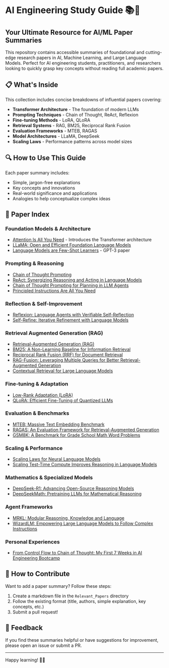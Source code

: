 # AI Engineering Study Guide 📚🤖

## Your Ultimate Resource for AI/ML Paper Summaries

This repository contains accessible summaries of foundational and cutting-edge research papers in AI, Machine Learning, and Large Language Models. Perfect for AI engineering students, practitioners, and researchers looking to quickly grasp key concepts without reading full academic papers.

## 📋 What's Inside

This collection includes concise breakdowns of influential papers covering:

- **Transformer Architecture** - The foundation of modern LLMs
- **Prompting Techniques** - Chain of Thought, ReAct, Reflexion
- **Fine-tuning Methods** - LoRA, QLoRA
- **Retrieval Systems** - RAG, BM25, Reciprocal Rank Fusion
- **Evaluation Frameworks** - MTEB, RAGAS
- **Model Architectures** - LLaMA, DeepSeek
- **Scaling Laws** - Performance patterns across model sizes

## 🔍 How to Use This Guide

Each paper summary includes:
- Simple, jargon-free explanations
- Key concepts and innovations
- Real-world significance and applications
- Analogies to help conceptualize complex ideas

## 📑 Paper Index

### Foundation Models & Architecture
- [Attention Is All You Need](./Relevant_Papers/Attention_Is_All_You_Need.md) - Introduces the Transformer architecture
- [LLaMA: Open and Efficient Foundation Language Models](./Relevant_Papers/LLaMA_Open_and_Efficient_Foundation_Language_Models.md)
- [Language Models are Few-Shot Learners](./Relevant_Papers/Language_Models_are_Few-Shot_Learners.md) - GPT-3 paper

### Prompting & Reasoning
- [Chain of Thought Prompting](./Relevant_Papers/Chain_of_Thought_Prompting.md)
- [ReAct: Synergizing Reasoning and Acting in Language Models](./Relevant_Papers/ReAct_Synergizing_Reasoning_and_Acting_in_Language_Models.md)
- [Chain of Thought Prompting for Planning in LLM Agents](./Relevant_Papers/Chain_of_Thought_Prompting_for_Planning_in_LLM_Agents.md)
- [Principled Instructions Are All You Need](./Relevant_Papers/Principled_Instructions_Are_All_You_Need.md)

### Reflection & Self-Improvement
- [Reflexion: Language Agents with Verifiable Self-Reflection](./Relevant_Papers/Reflexion_Language_Agents_with_Verifiable_Self-Reflection.md)
- [Self-Refine: Iterative Refinement with Language Models](./Relevant_Papers/Self-Refine_Iterative_Refinement_with_Language_Models.md)

### Retrieval Augmented Generation (RAG)
- [Retrieval-Augmented Generation (RAG)](./Relevant_Papers/Retrieval-Augmented_Generation_(RAG).md)
- [BM25: A Non-Learning Baseline for Information Retrieval](./Relevant_Papers/BM25_A_Non-Learning_Baseline_for_Information_Retrieval.md)
- [Reciprocal Rank Fusion (RRF) for Document Retrieval](./Relevant_Papers/Reciprocal_Rank_Fusion_RRF_for_Document_Retrieval.md)
- [RAG-Fusion: Leveraging Multiple Queries for Better Retrieval-Augmented Generation](./Relevant_Papers/RAG-Fusion_Leveraging_Multiple_Queries_for_Better_Retrieval-Augmented_Generation.md)
- [Contextual Retrieval for Large Language Models](./Relevant_Papers/Contextual_Retrieval_for_Large_Language_Models.md)

### Fine-tuning & Adaptation
- [Low-Rank Adaptation (LoRA)](./Relevant_Papers/Low-Rank_Adaptation_(LoRA).md)
- [QLoRA: Efficient Fine-Tuning of Quantized LLMs](./Relevant_Papers/QLoRA_Efficient_Fine-Tuning_of_Quantized_LLMs.md)

### Evaluation & Benchmarks
- [MTEB: Massive Text Embedding Benchmark](./Relevant_Papers/MTEB_Massive_Text_Embedding_Benchmark.md)
- [RAGAS: An Evaluation Framework for Retrieval-Augmented Generation](./Relevant_Papers/RAGAS_An_Evaluation_Framework_for_Retrieval-Augmented_Generation.md)
- [GSM8K: A Benchmark for Grade School Math Word Problems](./Relevant_Papers/GSM8K_A_Benchmark_for_Grade_School_Math_Word_Problems.md)

### Scaling & Performance
- [Scaling Laws for Neural Language Models](./Relevant_Papers/Scaling_Laws_for_Neural_Language_Models.md)
- [Scaling Test-Time Compute Improves Reasoning in Language Models](./Relevant_Papers/Scaling_Test-Time_Compute_Improves_Reasoning_in_Language_Models.md)

### Mathematics & Specialized Models
- [DeepSeek-R1: Advancing Open-Source Reasoning Models](./Relevant_Papers/DeepSeek-R1_Advancing_Open-Source_Reasoning_Models.md)
- [DeepSeekMath: Pretraining LLMs for Mathematical Reasoning](./Relevant_Papers/DeepSeekMath_Pretraining_LLMs_for_Mathematical_Reasoning.md)

### Agent Frameworks
- [MRKL: Modular Reasoning, Knowledge and Language](./Relevant_Papers/MRKL_Modular_Reasoning,_Knowledge_and_Language.md)
- [WizardLM: Empowering Large Language Models to Follow Complex Instructions](./Relevant_Papers/WizardLM_Empowering_Large_Language_Models_to_Follow_Complex_Instructions.md)

### Personal Experiences
- [From Control Flow to Chain of Thought: My First 7 Weeks in AI Engineering Bootcamp](./Relevant_Papers/From_Control_Flow_to_Chain_of_Thought__My_First_7_Weeks_in_AI_Engineering_Bootcamp.md)

## 🚀 How to Contribute

Want to add a paper summary? Follow these steps:
1. Create a markdown file in the `Relevant_Papers` directory
2. Follow the existing format (title, authors, simple explanation, key concepts, etc.)
3. Submit a pull request!

## 📣 Feedback

If you find these summaries helpful or have suggestions for improvement, please open an issue or submit a PR.

---

Happy learning! 🧠✨
